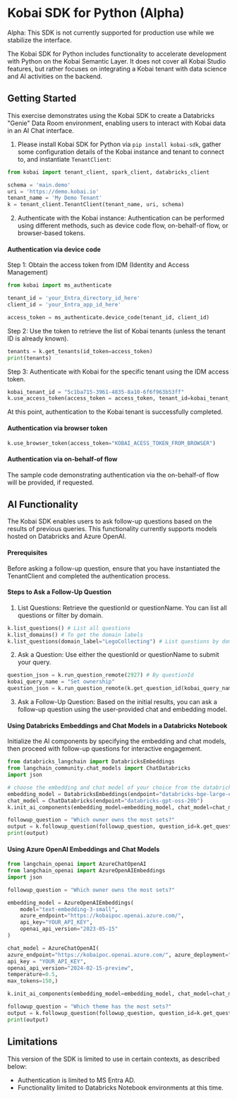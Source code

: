 # Kobai SDK for Python (Alpha)

Alpha: This SDK is not currently supported for production use while we stabilize the interface.

The Kobai SDK for Python includes functionality to accelerate development with Python on the Kobai Semantic Layer. It does not cover all Kobai Studio features, but rather focuses on integrating a Kobai tenant with data science and AI activities on the backend.

## Getting Started

This exercise demonstrates using the Kobai SDK to create a Databricks "Genie" Data Room environment, enabling users to interact with Kobai data in an AI Chat interface.

1. Please install Kobai SDK for Python via `pip install kobai-sdk`, gather some configuration details of the Kobai instance and tenant to connect to, and instantiate `TenantClient`:

```python
from kobai import tenant_client, spark_client, databricks_client

schema = 'main.demo'
uri = 'https://demo.kobai.io'
tenant_name = 'My Demo Tenant'
k = tenant_client.TenantClient(tenant_name, uri, schema)
```

2. Authenticate with the Kobai instance:
Authentication can be performed using different methods, such as device code flow, on-behalf-of flow, or browser-based tokens.

#### Authentication via device code
Step 1: Obtain the access token from IDM (Identity and Access Management)

```python
from kobai import ms_authenticate

tenant_id = 'your_Entra_directory_id_here'
client_id = 'your_Entra_app_id_here'

access_token = ms_authenticate.device_code(tenant_id, client_id)
```

Step 2: Use the token to retrieve the list of Kobai tenants (unless the tenant ID is already known).

```python
tenants = k.get_tenants(id_token=access_token)
print(tenants)
```

Step 3: Authenticate with Kobai for the specific tenant using the IDM access token.

```python
kobai_tenant_id = "5c1ba715-3961-4835-8a10-6f6f963b53ff"
k.use_access_token(access_token = access_token, tenant_id=kobai_tenant_id)
```

At this point, authentication to the Kobai tenant is successfully completed.

#### Authentication via browser token

```python
k.use_browser_token(access_token="KOBAI_ACESS_TOKEN_FROM_BROWSER")
```

#### Authentication via on-behalf-of flow
The sample code demonstrating authentication via the on-behalf-of flow will be provided, if requested.


## AI Functionality
The Kobai SDK enables users to ask follow-up questions based on the results of previous queries. This functionality currently supports models hosted on Databricks and Azure OpenAI. 

#### Prerequisites
Before asking a follow-up question, ensure that you have instantiated the TenantClient and completed the authentication process.

#### Steps to Ask a Follow-Up Question

1. List Questions: Retrieve the questionId or questionName. You can list all questions or filter by domain.

```python
k.list_questions() # List all questions
k.list_domains() # To get the domain labels
k.list_questions(domain_label="LegoCollecting") # List questions by domain
```

2. Ask a Question: Use either the questionId or questionName to submit your query.

```python
question_json = k.run_question_remote(2927) # By questionId
kobai_query_name = "Set ownership"
question_json = k.run_question_remote(k.get_question_id(kobai_query_name)) # By questionName
```

3. Ask a Follow-Up Question: Based on the initial results, you can ask a follow-up question using the user-provided chat and embedding model.

#### Using Databricks Embeddings and Chat Models in a Databricks Notebook
Initialize the AI components by specifying the embedding and chat models, then proceed with follow-up questions for interactive engagement.

```python
from databricks_langchain import DatabricksEmbeddings
from langchain_community.chat_models import ChatDatabricks
import json

# choose the embedding and chat model of your choice from the databricks serving and initialize.
embedding_model = DatabricksEmbeddings(endpoint="databricks-bge-large-en")
chat_model = ChatDatabricks(endpoint="databricks-gpt-oss-20b")
k.init_ai_components(embedding_model=embedding_model, chat_model=chat_model)

followup_question = "Which owner owns the most sets?"
output = k.followup_question(followup_question, question_id=k.get_question_id(kobai_query_name))
print(output)
```

#### Using Azure OpenAI Embeddings and Chat Models

```python
from langchain_openai import AzureChatOpenAI
from langchain_openai import AzureOpenAIEmbeddings
import json

followup_question = "Which owner owns the most sets?"

embedding_model = AzureOpenAIEmbeddings(
    model="text-embedding-3-small",
    azure_endpoint="https://kobaipoc.openai.azure.com/",
    api_key="YOUR_API_KEY",
    openai_api_version="2023-05-15"
)

chat_model = AzureChatOpenAI(
azure_endpoint="https://kobaipoc.openai.azure.com/", azure_deployment="gpt-4o-mini",
api_key = "YOUR_API_KEY",
openai_api_version="2024-02-15-preview",
temperature=0.5, 
max_tokens=150,)

k.init_ai_components(embedding_model=embedding_model, chat_model=chat_model)

followup_question = "Which theme has the most sets?"
output = k.followup_question(followup_question, question_id=k.get_question_id(kobai_query_name))
print(output)
```

## Limitations

This version of the SDK is limited to use in certain contexts, as described below:

- Authentication is limited to MS Entra AD.
- Functionality limited to Databricks Notebook environments at this time.
